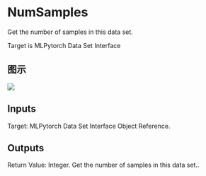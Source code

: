 # NumSamples

Get the number of samples in this data set.

Target is MLPytorch Data Set Interface

## 图示

![]($-20221218-21141400.png)

## Inputs

Target: MLPytorch Data Set Interface Object Reference.  

## Outputs

Return Value: Integer. Get the number of samples in this data set..

